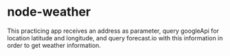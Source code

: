 # node-weather
This practicing app receives an address as parameter, query googleApi for location latitude and longitude, and query forecast.io with this information in order to get weather information.
